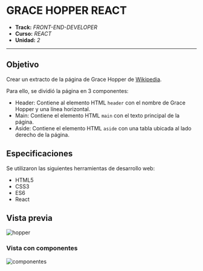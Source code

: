 # GRACE HOPPER REACT

* **Track:** _FRONT-END-DEVELOPER_
* **Curso:** _REACT_
* **Unidad:** _2_

***

## Objetivo 

Crear un extracto de la página de Grace Hopper de [Wikipedia](https://es.wikipedia.org/wiki/Grace_Murray_Hopper "titulo"). 

Para ello, se dividió la página en 3 componentes:
* Header: Contiene al elemento HTML `header` con el nombre de Grace Hopper y una línea horizontal.
* Main: Contiene el elemento HTML `main` con el texto principal de la página.
* Aside: Contiene el elemento HTML `aside` con una tabla ubicada al lado derecho de la página.

## Especificaciones

Se utilizaron las siguientes herramientas de desarrollo web:
* HTML5
* CSS3
* ES6
* React

## Vista previa

![hopper](https://user-images.githubusercontent.com/32296142/36969962-f0c2dd26-2034-11e8-91c0-40a19ef16a00.png)

### Vista con componentes

![componentes](https://user-images.githubusercontent.com/32296142/36970247-e4709008-2035-11e8-87e4-f15f9dadf227.png)